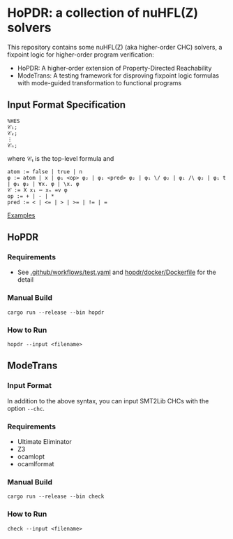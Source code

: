 # HoPDR: a collection of nuHFL(Z) solvers

This repository contains some nuHFL(Z) (aka higher-order CHC) solvers, a fixpoint logic for higher-order program verification:
- HoPDR: A higher-order extension of Property-Directed Reachability
- ModeTrans: A testing framework for disproving fixpoint logic formulas with mode-guided transformation to functional programs


## Input Format Specification


```
%HES
𝒞₁;
𝒞₂;
⋮
𝒞ₙ;
```

where 𝒞₁ is the top-level formula and 
```
atom := false | true | n
φ := atom | x | φ₁ <op> φ₂ | φ₁ <pred> φ₂ | φ₁ \/ φ₂ | φ₁ /\ φ₂ | φ₁ t | φ₁ φ₂ | ∀x. φ | \x. φ
𝒞 := X x₁ ⋯ xₙ =v φ
op := + | - | *
pred := < | <= | > | >= | != | =
```

[Examples](blob/main/hopdr/inputs)

## HoPDR


### Requirements

- See [.github/workflows/test.yaml](.github/workflows/test.yaml) and [hopdr/docker/Dockerfile](hopdr/docker/Dockerfile) for the detail

### Manual Build

```
cargo run --release --bin hopdr
```


### How to Run

```
hopdr --input <filename>
```

## ModeTrans

### Input Format

In addition to the above syntax, you can input SMT2Lib CHCs with the option `--chc`.

### Requirements

- Ultimate Eliminator
- Z3
- ocamlopt
- ocamlformat

### Manual Build

```
cargo run --release --bin check
```

### How to Run


```
check --input <filename>
```




